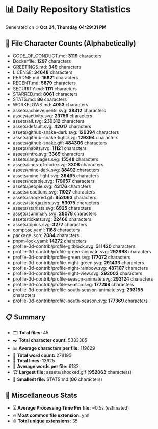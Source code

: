# 📊 Daily Repository Statistics
Generated on ⏰ **Oct 24, Thursday 04:29:31 PM**

## 📂 File Character Counts (Alphabetically)
- CODE_OF_CONDUCT.md: **3119** characters
- Dockerfile: **1297** characters
- GREETINGS.md: **349** characters
- LICENSE: **34648** characters
- README.md: **16821** characters
- RECENT.md: **5879** characters
- SECURITY.md: **1111** characters
- STARRED.md: **8061** characters
- STATS.md: **86** characters
- WORKFLOWS.md: **4053** characters
- assets/achievements.svg: **38312** characters
- assets/activity.svg: **23756** characters
- assets/all.svg: **239312** characters
- assets/default.svg: **42017** characters
- assets/github-snake-dark.svg: **129394** characters
- assets/github-snake-light.svg: **129394** characters
- assets/github-snake.gif: **484306** characters
- assets/habits.svg: **11121** characters
- assets/intro.svg: **3369** characters
- assets/languages.svg: **15548** characters
- assets/lines-of-code.svg: **3308** characters
- assets/mine-dark.svg: **38492** characters
- assets/mine-light.svg: **38465** characters
- assets/notable.svg: **179657** characters
- assets/people.svg: **43176** characters
- assets/reactions.svg: **11027** characters
- assets/shocked.gif: **952063** characters
- assets/stargazers.svg: **53975** characters
- assets/starlists.svg: **6925** characters
- assets/summary.svg: **28078** characters
- assets/tickets.svg: **22466** characters
- assets/topics.svg: **3277** characters
- compose.yaml: **1168** characters
- package.json: **2084** characters
- pnpm-lock.yaml: **14272** characters
- profile-3d-contrib/profile-gitblock.svg: **311420** characters
- profile-3d-contrib/profile-green-animate.svg: **292898** characters
- profile-3d-contrib/profile-green.svg: **177072** characters
- profile-3d-contrib/profile-night-green.svg: **291433** characters
- profile-3d-contrib/profile-night-rainbow.svg: **487107** characters
- profile-3d-contrib/profile-night-view.svg: **292003** characters
- profile-3d-contrib/profile-season-animate.svg: **293124** characters
- profile-3d-contrib/profile-season.svg: **177298** characters
- profile-3d-contrib/profile-south-season-animate.svg: **293195** characters
- profile-3d-contrib/profile-south-season.svg: **177369** characters

## 📋 Summary
- 🗂️ **Total files:** 45
- ✒️ **Total character count:** 5383305
- 📊 **Average characters per file:** 119629
- 📝 **Total word count:** 278195
- 🧾 **Total lines:** 13925
- 📐 **Average words per file:** 6182
- 🏆 **Largest file:** assets/shocked.gif (**952063** characters)
- 🥉 **Smallest file:** STATS.md (**86** characters)

## 🌟 Miscellaneous Stats
- ⌛ **Average Processing Time Per file:** ~0.5s (estimated)
- 🔥 **Most common file extension:** yml
- 🌐 **Total unique extensions:** 35
